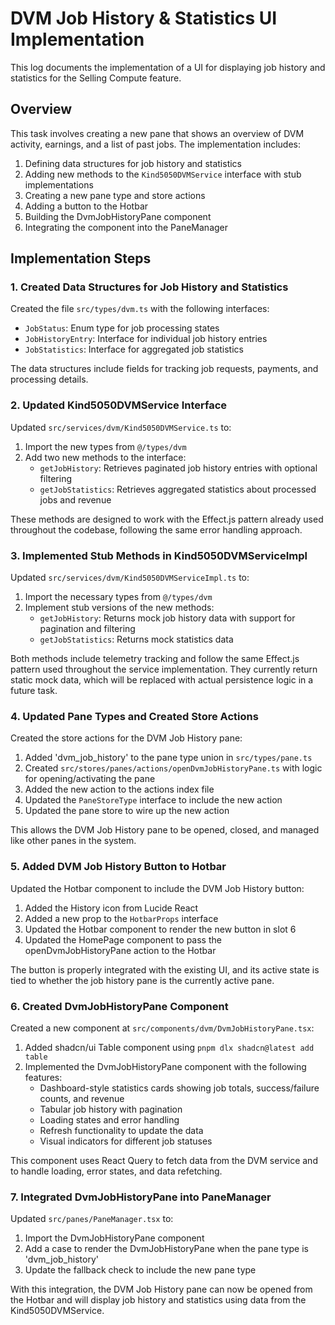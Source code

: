 # DVM Job History & Statistics UI Implementation

This log documents the implementation of a UI for displaying job history and statistics for the Selling Compute feature.

## Overview

This task involves creating a new pane that shows an overview of DVM activity, earnings, and a list of past jobs. The implementation includes:

1. Defining data structures for job history and statistics
2. Adding new methods to the `Kind5050DVMService` interface with stub implementations
3. Creating a new pane type and store actions
4. Adding a button to the Hotbar
5. Building the DvmJobHistoryPane component
6. Integrating the component into the PaneManager

## Implementation Steps

### 1. Created Data Structures for Job History and Statistics

Created the file `src/types/dvm.ts` with the following interfaces:

- `JobStatus`: Enum type for job processing states
- `JobHistoryEntry`: Interface for individual job history entries
- `JobStatistics`: Interface for aggregated job statistics

The data structures include fields for tracking job requests, payments, and processing details.

### 2. Updated Kind5050DVMService Interface

Updated `src/services/dvm/Kind5050DVMService.ts` to:

1. Import the new types from `@/types/dvm`
2. Add two new methods to the interface:
   - `getJobHistory`: Retrieves paginated job history entries with optional filtering
   - `getJobStatistics`: Retrieves aggregated statistics about processed jobs and revenue

These methods are designed to work with the Effect.js pattern already used throughout the codebase, following the same error handling approach.

### 3. Implemented Stub Methods in Kind5050DVMServiceImpl

Updated `src/services/dvm/Kind5050DVMServiceImpl.ts` to:

1. Import the necessary types from `@/types/dvm`
2. Implement stub versions of the new methods:
   - `getJobHistory`: Returns mock job history data with support for pagination and filtering
   - `getJobStatistics`: Returns mock statistics data

Both methods include telemetry tracking and follow the same Effect.js pattern used throughout the service implementation. They currently return static mock data, which will be replaced with actual persistence logic in a future task.

### 4. Updated Pane Types and Created Store Actions

Created the store actions for the DVM Job History pane:

1. Added 'dvm_job_history' to the pane type union in `src/types/pane.ts`
2. Created `src/stores/panes/actions/openDvmJobHistoryPane.ts` with logic for opening/activating the pane
3. Added the new action to the actions index file
4. Updated the `PaneStoreType` interface to include the new action
5. Updated the pane store to wire up the new action

This allows the DVM Job History pane to be opened, closed, and managed like other panes in the system.

### 5. Added DVM Job History Button to Hotbar

Updated the Hotbar component to include the DVM Job History button:

1. Added the History icon from Lucide React
2. Added a new prop to the `HotbarProps` interface
3. Updated the Hotbar component to render the new button in slot 6
4. Updated the HomePage component to pass the openDvmJobHistoryPane action to the Hotbar

The button is properly integrated with the existing UI, and its active state is tied to whether the job history pane is the currently active pane.

### 6. Created DvmJobHistoryPane Component

Created a new component at `src/components/dvm/DvmJobHistoryPane.tsx`:

1. Added shadcn/ui Table component using `pnpm dlx shadcn@latest add table`
2. Implemented the DvmJobHistoryPane component with the following features:
   - Dashboard-style statistics cards showing job totals, success/failure counts, and revenue
   - Tabular job history with pagination
   - Loading states and error handling
   - Refresh functionality to update the data
   - Visual indicators for different job statuses

This component uses React Query to fetch data from the DVM service and to handle loading, error states, and data refetching.

### 7. Integrated DvmJobHistoryPane into PaneManager

Updated `src/panes/PaneManager.tsx` to:

1. Import the DvmJobHistoryPane component
2. Add a case to render the DvmJobHistoryPane when the pane type is 'dvm_job_history'
3. Update the fallback check to include the new pane type

With this integration, the DVM Job History pane can now be opened from the Hotbar and will display job history and statistics using data from the Kind5050DVMService.